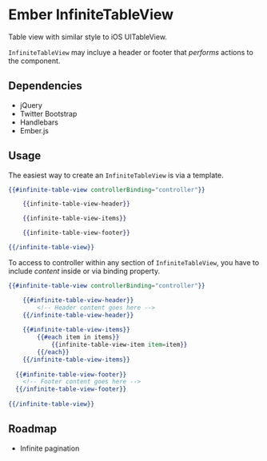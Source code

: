 # Ember InfiniteTableView

Table view with similar style to iOS UITableView.

`InfiniteTableView` may incluye a header or footer that *performs* actions to the component.

## Dependencies

* jQuery
* Twitter Bootstrap
* Handlebars
* Ember.js

## Usage

The easiest way to create an `InfiniteTableView` is via a template.

```handlebars
{{#infinite-table-view controllerBinding="controller"}}

    {{infinite-table-view-header}}        

    {{infinite-table-view-items}}                

    {{infinite-table-view-footer}}        

{{/infinite-table-view}}      
```   
To access to controller within any section of `InfiniteTableView`, you have to include *content* inside or via binding property. 

```handlebars
{{#infinite-table-view controllerBinding="controller"}}

    {{#infinite-table-view-header}}        
        <!-- Header content goes here -->  
    {{/infinite-table-view-header}}
            
    {{#infinite-table-view-items}}                
        {{#each item in items}}
            {{infinite-table-view-item item=item}}
        {{/each}}
    {{/infinite-table-view-items}}
  
  {{#infinite-table-view-footer}}        
    <!-- Footer content goes here -->  
  {{/infinite-table-view-footer}}
  
{{/infinite-table-view}}      
```
## Roadmap

* Infinite pagination
